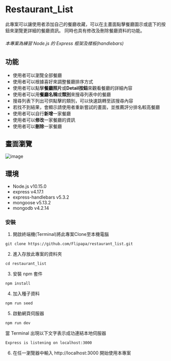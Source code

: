 # Restaurant_List
此專案可以讓使用者添加自己的餐廳收藏，可以在主畫面點擊餐廳圖示或底下的按鈕來瀏覽更詳細的餐廳資訊。
同時也具有修改及刪除餐廳資料的功能。

###### 本專案為練習 Node.js 的 Express 框架及樣板(handlebars)

## 功能
- 使用者可以瀏覽全部餐廳
- 使用者可以根據喜好來調整餐廳排序方式
- 使用者可以點擊**餐廳照片**或**Detail按鈕**來觀看餐廳的詳細內容
- 使用者可以用**餐廳名稱**或**類別**來搜尋列表中的餐廳
- 搜尋列表下列出可供點擊的類別，可以快速跳轉至該搜尋內容
- 若找不到結果，會顯示請使用者重新嘗試的畫面，並推薦評分排名較高餐廳
- 使用者可以自行**新增**一家餐廳
- 使用者可以**修改**一家餐廳的資訊
- 使用者可以**刪除**一家餐廳


## 畫面瀏覽
![image](https://github.com/Flipapa/restaurant_list/blob/main/2-3%20S4%20A8.png)

## 環境
- Node.js v10.15.0
- express v4.17.1
- express-handlebars v5.3.2
- mongoose v5.13.2
- mongodb v4.2.14

### 安裝
1. 開啟終端機(Terminal)將此專案Clone至本機電腦
```
git clone https://github.com/Flipapa/restaurant_list.git
```
2. 進入存放此專案的資料夾
```
cd restaurant_list
```
3. 安裝 npm 套件
```
npm install
```
4. 加入種子資料
```
npm run seed
```
5. 啟動網頁伺服器
```
npm run dev
```
當 Terminal 出現以下文字表示成功連結本地伺服器
```
Express is listening on localhost:3000
```
6. 在任一瀏覽器中輸入 http://localhost:3000 開始使用本專案